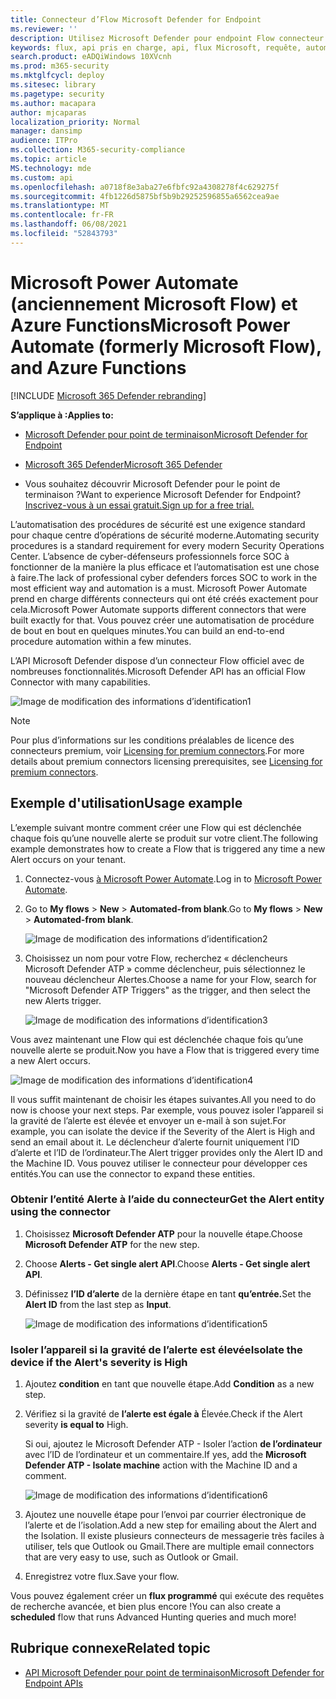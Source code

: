 ```yaml
---
title: Connecteur d’Flow Microsoft Defender for Endpoint
ms.reviewer: ''
description: Utilisez Microsoft Defender pour endpoint Flow connecteur pour automatiser la sécurité et créer un flux qui sera déclenché chaque fois qu’une nouvelle alerte se produit sur votre client.
keywords: flux, api pris en charge, api, flux Microsoft, requête, automatisation
search.product: eADQiWindows 10XVcnh
ms.prod: m365-security
ms.mktglfcycl: deploy
ms.sitesec: library
ms.pagetype: security
ms.author: macapara
author: mjcaparas
localization_priority: Normal
manager: dansimp
audience: ITPro
ms.collection: M365-security-compliance
ms.topic: article
MS.technology: mde
ms.custom: api
ms.openlocfilehash: a0718f8e3aba27e6fbfc92a4308278f4c629275f
ms.sourcegitcommit: 4fb1226d5875bf5b9b29252596855a6562cea9ae
ms.translationtype: MT
ms.contentlocale: fr-FR
ms.lasthandoff: 06/08/2021
ms.locfileid: "52843793"
---
```

# <a name="microsoft-power-automate-formerly-microsoft-flow-and-azure-functions"></a><span data-ttu-id="c3eb0-104">Microsoft Power Automate (anciennement Microsoft Flow) et Azure Functions</span><span class="sxs-lookup"><span data-stu-id="c3eb0-104">Microsoft Power Automate (formerly Microsoft Flow), and Azure Functions</span></span>

[!INCLUDE [Microsoft 365 Defender rebranding](../../includes/microsoft-defender.md)]

<span data-ttu-id="c3eb0-105">**S’applique à :**</span><span class="sxs-lookup"><span data-stu-id="c3eb0-105">**Applies to:**</span></span>
- [<span data-ttu-id="c3eb0-106">Microsoft Defender pour point de terminaison</span><span class="sxs-lookup"><span data-stu-id="c3eb0-106">Microsoft Defender for Endpoint</span></span>](https://go.microsoft.com/fwlink/p/?linkid=2154037)
- [<span data-ttu-id="c3eb0-107">Microsoft 365 Defender</span><span class="sxs-lookup"><span data-stu-id="c3eb0-107">Microsoft 365 Defender</span></span>](https://go.microsoft.com/fwlink/?linkid=2118804)


- <span data-ttu-id="c3eb0-108">Vous souhaitez découvrir Microsoft Defender pour le point de terminaison ?</span><span class="sxs-lookup"><span data-stu-id="c3eb0-108">Want to experience Microsoft Defender for Endpoint?</span></span> [<span data-ttu-id="c3eb0-109">Inscrivez-vous à un essai gratuit.</span><span class="sxs-lookup"><span data-stu-id="c3eb0-109">Sign up for a free trial.</span></span>](https://www.microsoft.com/microsoft-365/windows/microsoft-defender-atp?ocid=docs-wdatp-exposedapis-abovefoldlink) 

<span data-ttu-id="c3eb0-110">L’automatisation des procédures de sécurité est une exigence standard pour chaque centre d’opérations de sécurité moderne.</span><span class="sxs-lookup"><span data-stu-id="c3eb0-110">Automating security procedures is a standard requirement for every modern Security Operations Center.</span></span> <span data-ttu-id="c3eb0-111">L’absence de cyber-défenseurs professionnels force SOC à fonctionner de la manière la plus efficace et l’automatisation est une chose à faire.</span><span class="sxs-lookup"><span data-stu-id="c3eb0-111">The lack of professional cyber defenders forces SOC to work in the most efficient way and automation is a must.</span></span> <span data-ttu-id="c3eb0-112">Microsoft Power Automate prend en charge différents connecteurs qui ont été créés exactement pour cela.</span><span class="sxs-lookup"><span data-stu-id="c3eb0-112">Microsoft Power Automate supports different connectors that were built exactly for that.</span></span> <span data-ttu-id="c3eb0-113">Vous pouvez créer une automatisation de procédure de bout en bout en quelques minutes.</span><span class="sxs-lookup"><span data-stu-id="c3eb0-113">You can build an end-to-end procedure automation within a few minutes.</span></span>

<span data-ttu-id="c3eb0-114">L’API Microsoft Defender dispose d’un connecteur Flow officiel avec de nombreuses fonctionnalités.</span><span class="sxs-lookup"><span data-stu-id="c3eb0-114">Microsoft Defender API has an official Flow Connector with many capabilities.</span></span>

![Image de modification des informations d’identification1](images/api-flow-0.png)

> [!NOTE]
> <span data-ttu-id="c3eb0-116">Pour plus d’informations sur les conditions préalables de licence des connecteurs premium, voir [Licensing for premium connectors](/power-automate/triggers-introduction#licensing-for-premium-connectors).</span><span class="sxs-lookup"><span data-stu-id="c3eb0-116">For more details about premium connectors licensing prerequisites, see [Licensing for premium connectors](/power-automate/triggers-introduction#licensing-for-premium-connectors).</span></span>


## <a name="usage-example"></a><span data-ttu-id="c3eb0-117">Exemple d'utilisation</span><span class="sxs-lookup"><span data-stu-id="c3eb0-117">Usage example</span></span>

<span data-ttu-id="c3eb0-118">L’exemple suivant montre comment créer une Flow qui est déclenchée chaque fois qu’une nouvelle alerte se produit sur votre client.</span><span class="sxs-lookup"><span data-stu-id="c3eb0-118">The following example demonstrates how to create a Flow that is triggered any time a new Alert occurs on your tenant.</span></span>

1. <span data-ttu-id="c3eb0-119">Connectez-vous [à Microsoft Power Automate](https://flow.microsoft.com).</span><span class="sxs-lookup"><span data-stu-id="c3eb0-119">Log in to [Microsoft Power Automate](https://flow.microsoft.com).</span></span>

2. <span data-ttu-id="c3eb0-120">Go to **My flows**  >  **New**  >  **Automated-from blank**.</span><span class="sxs-lookup"><span data-stu-id="c3eb0-120">Go to **My flows** > **New** > **Automated-from blank**.</span></span>

    ![Image de modification des informations d’identification2](images/api-flow-1.png)

3. <span data-ttu-id="c3eb0-122">Choisissez un nom pour votre Flow, recherchez « déclencheurs Microsoft Defender ATP » comme déclencheur, puis sélectionnez le nouveau déclencheur Alertes.</span><span class="sxs-lookup"><span data-stu-id="c3eb0-122">Choose a name for your Flow, search for "Microsoft Defender ATP Triggers" as the trigger, and then select the new Alerts trigger.</span></span>

    ![Image de modification des informations d’identification3](images/api-flow-2.png)

<span data-ttu-id="c3eb0-124">Vous avez maintenant une Flow qui est déclenchée chaque fois qu’une nouvelle alerte se produit.</span><span class="sxs-lookup"><span data-stu-id="c3eb0-124">Now you have a Flow that is triggered every time a new Alert occurs.</span></span>

![Image de modification des informations d’identification4](images/api-flow-3.png)

<span data-ttu-id="c3eb0-126">Il vous suffit maintenant de choisir les étapes suivantes.</span><span class="sxs-lookup"><span data-stu-id="c3eb0-126">All you need to do now is choose your next steps.</span></span>
<span data-ttu-id="c3eb0-127">Par exemple, vous pouvez isoler l’appareil si la gravité de l’alerte est élevée et envoyer un e-mail à son sujet.</span><span class="sxs-lookup"><span data-stu-id="c3eb0-127">For example, you can isolate the device if the Severity of the Alert is High and send an email about it.</span></span>
<span data-ttu-id="c3eb0-128">Le déclencheur d’alerte fournit uniquement l’ID d’alerte et l’ID de l’ordinateur.</span><span class="sxs-lookup"><span data-stu-id="c3eb0-128">The Alert trigger provides only the Alert ID and the Machine ID.</span></span> <span data-ttu-id="c3eb0-129">Vous pouvez utiliser le connecteur pour développer ces entités.</span><span class="sxs-lookup"><span data-stu-id="c3eb0-129">You can use the connector to expand these entities.</span></span>

### <a name="get-the-alert-entity-using-the-connector"></a><span data-ttu-id="c3eb0-130">Obtenir l’entité Alerte à l’aide du connecteur</span><span class="sxs-lookup"><span data-stu-id="c3eb0-130">Get the Alert entity using the connector</span></span>

1. <span data-ttu-id="c3eb0-131">Choisissez **Microsoft Defender ATP** pour la nouvelle étape.</span><span class="sxs-lookup"><span data-stu-id="c3eb0-131">Choose **Microsoft Defender ATP** for the new step.</span></span>

2. <span data-ttu-id="c3eb0-132">Choose **Alerts - Get single alert API**.</span><span class="sxs-lookup"><span data-stu-id="c3eb0-132">Choose **Alerts - Get single alert API**.</span></span>

3. <span data-ttu-id="c3eb0-133">Définissez **l’ID d’alerte** de la dernière étape en tant **qu’entrée.**</span><span class="sxs-lookup"><span data-stu-id="c3eb0-133">Set the **Alert ID** from the last step as **Input**.</span></span>

    ![Image de modification des informations d’identification5](images/api-flow-4.png)

### <a name="isolate-the-device-if-the-alerts-severity-is-high"></a><span data-ttu-id="c3eb0-135">Isoler l’appareil si la gravité de l’alerte est élevée</span><span class="sxs-lookup"><span data-stu-id="c3eb0-135">Isolate the device if the Alert's severity is High</span></span>

1. <span data-ttu-id="c3eb0-136">Ajoutez **condition** en tant que nouvelle étape.</span><span class="sxs-lookup"><span data-stu-id="c3eb0-136">Add **Condition** as a new step.</span></span>

2. <span data-ttu-id="c3eb0-137">Vérifiez si la gravité de **l’alerte est égale à** Élevée.</span><span class="sxs-lookup"><span data-stu-id="c3eb0-137">Check if the Alert severity **is equal to** High.</span></span>

   <span data-ttu-id="c3eb0-138">Si oui, ajoutez le Microsoft Defender ATP - Isoler l’action **de l’ordinateur** avec l’ID de l’ordinateur et un commentaire.</span><span class="sxs-lookup"><span data-stu-id="c3eb0-138">If yes, add the **Microsoft Defender ATP - Isolate machine** action with the Machine ID and a comment.</span></span>

    ![Image de modification des informations d’identification6](images/api-flow-5.png)

3. <span data-ttu-id="c3eb0-140">Ajoutez une nouvelle étape pour l’envoi par courrier électronique de l’alerte et de l’isolation.</span><span class="sxs-lookup"><span data-stu-id="c3eb0-140">Add a new step for emailing about the Alert and the Isolation.</span></span> <span data-ttu-id="c3eb0-141">Il existe plusieurs connecteurs de messagerie très faciles à utiliser, tels que Outlook ou Gmail.</span><span class="sxs-lookup"><span data-stu-id="c3eb0-141">There are multiple email connectors that are very easy to use, such as Outlook or Gmail.</span></span>

4. <span data-ttu-id="c3eb0-142">Enregistrez votre flux.</span><span class="sxs-lookup"><span data-stu-id="c3eb0-142">Save your flow.</span></span>

<span data-ttu-id="c3eb0-143">Vous pouvez également créer un **flux programmé** qui exécute des requêtes de recherche avancée, et bien plus encore !</span><span class="sxs-lookup"><span data-stu-id="c3eb0-143">You can also create a **scheduled** flow that runs Advanced Hunting queries and much more!</span></span>

## <a name="related-topic"></a><span data-ttu-id="c3eb0-144">Rubrique connexe</span><span class="sxs-lookup"><span data-stu-id="c3eb0-144">Related topic</span></span>
- [<span data-ttu-id="c3eb0-145">API Microsoft Defender pour point de terminaison</span><span class="sxs-lookup"><span data-stu-id="c3eb0-145">Microsoft Defender for Endpoint APIs</span></span>](apis-intro.md)
